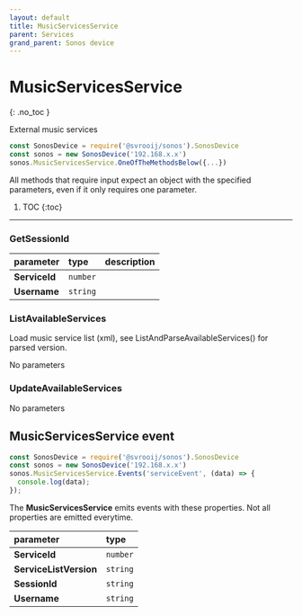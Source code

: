 ```yaml
---
layout: default
title: MusicServicesService
parent: Services
grand_parent: Sonos device
---
```

# MusicServicesService
{: .no_toc }

External music services

```js
const SonosDevice = require('@svrooij/sonos').SonosDevice
const sonos = new SonosDevice('192.168.x.x')
sonos.MusicServicesService.OneOfTheMethodsBelow({...})
```

All methods that require input expect an object with the specified parameters, even if it only requires one parameter.

1. TOC
{:toc}

---

### GetSessionId

| parameter | type | description |
|:----------|:-----|:------------|
| **ServiceId** | `number` |  |
| **Username** | `string` |  |

### ListAvailableServices

Load music service list (xml), see ListAndParseAvailableServices() for parsed version.

No parameters

### UpdateAvailableServices

No parameters

## MusicServicesService event

```js
const SonosDevice = require('@svrooij/sonos').SonosDevice
const sonos = new SonosDevice('192.168.x.x')
sonos.MusicServicesService.Events('serviceEvent', (data) => {
  console.log(data);
});
```

The **MusicServicesService** emits events with these properties. Not all properties are emitted everytime.

| parameter | type |
|:----------|:-----|
| **ServiceId** | `number` |
| **ServiceListVersion** | `string` |
| **SessionId** | `string` |
| **Username** | `string` |
